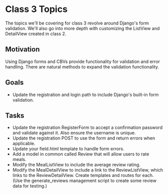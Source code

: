 Class 3 Topics
==============

The topics we'll be covering for class 3 revolve around Django's form validation.  We'll also go into more depth with customizing the ListView and DetailView created in class 2.

Motivation
----------

Using Django forms and CBVs provide functionality for validation and error handling.  There are natural methods to expand the validation functionality.

Goals
-----

 - Update the registration and login path to include Django's built-in form validation.

Tasks
-----

 - Update the registration RegisterForm to accept a confirmation password and validate against it.  Also ensure the username is unique.
 - Update the registration POST to use the form and return errors when applicable.
 - Update your field.html template to handle form errors.
 - Add a model in common called Review that will allow users to rate meals.
 - Modify the MealListView to include the average review rating.
 - Modify the MealDetailView to include a link to the ReviewListView, which links to the ReviewDetailView.  Create templates and routes for each.  (Use the generate_reviews management script to create some review data for testing.)
 